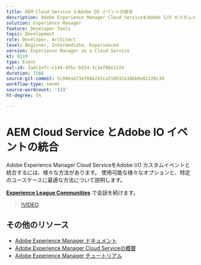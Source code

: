 ```yaml
---
title: AEM Cloud Service とAdobe IO イベントの統合
description: Adobe Experience Manager Cloud ServiceをAdobe I/O カスタムイベントと統合するには、様々な方法があります。 使用可能な様々なオプションと、特定のユースケースに最適な方法について説明します。
solution: Experience Manager
feature: Developer Tools
topic: Development
role: Developer, Architect
level: Beginner, Intermediate, Experienced
version: Experience Manager as a Cloud Service
kt: 9119
type: Event
exl-id: 3adc1efc-c144-455c-b614-3c1ef06e1324
duration: 1566
source-git-commit: 5c946ab73e78d4243ca310032a10bb8e82228c3d
workflow-type: tm+mt
source-wordcount: '113'
ht-degree: 5%

---
```


# AEM Cloud Service とAdobe IO イベントの統合

Adobe Experience Manager Cloud ServiceをAdobe I/O カスタムイベントと統合するには、様々な方法があります。 使用可能な様々なオプションと、特定のユースケースに最適な方法について説明します。

**[Experience League Communities](https://adobe.ly/3ij0O1W)** で会話を続けます。

>[!VIDEO](https://video.tv.adobe.com/v/337529/?quality=12&learn=on&hidetitle=true)

## その他のリソース

- [Adobe Experience Manager ドキュメント ](https://experienceleague.adobe.com/docs/experience-manager-cloud-service.html)
- [Adobe Experience Manager Cloud Serviceの概要 ](https://experienceleague.adobe.com/docs/experience-manager-cloud-service/overview/home.html)
- [Adobe Experience Manager チュートリアル](https://experienceleague.adobe.com/docs/experience-manager-tutorials.html)
